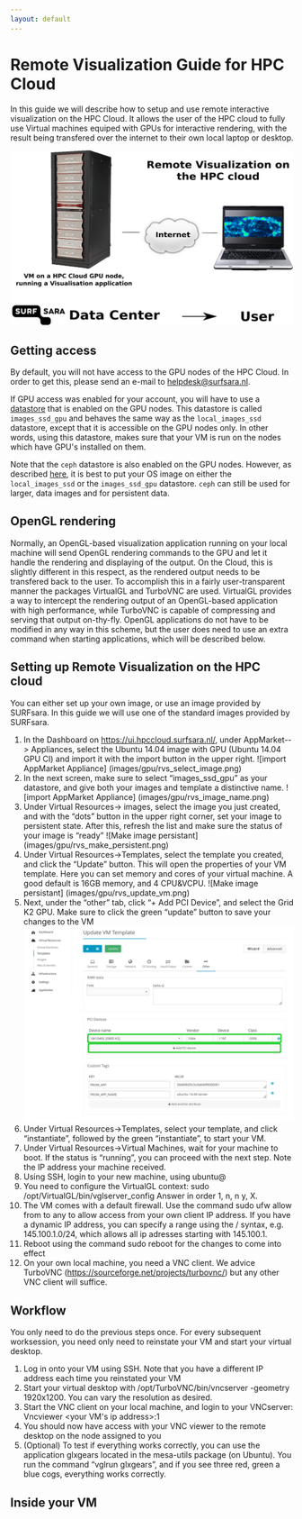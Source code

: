 ```yaml
---
layout: default
---
```


# Remote Visualization Guide for HPC Cloud
In this guide we will describe how to setup and use remote interactive visualization on the HPC Cloud. It allows the user of the HPC cloud to fully use Virtual machines equiped with GPUs for interactive rendering, with the result being transfered over the internet to their own local laptop or desktop.

![Remote interactive visualization](images/gpu/rvs_cloud.png)

## Getting access

By default, you will not have access to the GPU nodes of the HPC Cloud. In order to get this, please send an e-mail to [helpdesk@surfsara.nl](mailto:helpdesk@surfsara.nl).

If GPU access was enabled for your account, you will have to use a [datastore](image_storage) that is enabled on the GPU nodes. This datastore is called `images_ssd_gpu` and behaves the same way as the `local_images_ssd` datastore, except that it is accessible on the GPU nodes only. In other words, using this datastore, makes sure that your VM is run on the nodes which have GPU's installed on them.

Note that the `ceph` datastore is also enabled on the GPU nodes. However, as described [here](image_storage), it is best to put your OS image on either the `local_images_ssd` or the `images_ssd_gpu` datastore. `ceph` can still be used for larger, data images and for persistent data.

## OpenGL rendering
Normally, an OpenGL-based visualization application running on your local machine will send OpenGL rendering commands to the GPU and let it handle the rendering and displaying of the output. On the Cloud, this is slightly different in this respect, as the rendered output needs to be transfered back to the user. To accomplish this in a fairly user-transparent manner the packages VirtualGL and TurboVNC are used. VirtualGL provides a way to intercept the rendering output of an OpenGL-based application with high performance, while TurboVNC is capable of compressing and serving that output on-thy-fly. OpenGL applications do not have to be modified in any way in this scheme, but the user does need to use an extra command when starting applications, which will be described below.


## Setting up Remote Visualization on the HPC cloud
You can either set up your own image, or use an image provided by SURFsara. In this guide we will use one of the standard images provided by SURFsara. 

1. In the Dashboard on https://ui.hpccloud.surfsara.nl/, under AppMarket--> Appliances, select the Ubuntu 14.04 image with GPU (Ubuntu 14.04 GPU CI) and import it with the import button in the upper right.
![import AppMarket Appliance] (images/gpu/rvs_select_image.png)
2. In the next screen, make sure to select “images_ssd_gpu” as your datastore, and give both your images and template a distinctive name.
![import AppMarket Appliance] (images/gpu/rvs_image_name.png)
3. Under Virtual Resources-> images, select the image you just created, and with the “dots” button in the upper right corner, set your image to persistent state. After this, refresh the list and make sure the status of your image is “ready”
![Make image persistant] (images/gpu/rvs_make_persistent.png)
4. Under Virtual Resources->Templates, select the template you created, and click the “Update” button. This will open the properties of your VM template.  Here you can set memory and cores of your virtual machine. A good default is 16GB memory, and 4 CPU&VCPU.
![Make image persistant] (images/gpu/rvs_update_vm.png)
5. Next, under the “other” tab, click “+ Add PCI Device”, and select the Grid K2 GPU.
Make sure to click the green “update” button to save your changes to the VM
 ![Add GPU to template](images/gpu/gpu_add_pci.png)
6. Under Virtual Resources->Templates, select your  template, and click “instantiate”, followed by the green “instantiate”, to start your VM.
6. Under Virtual Resources->Virtual Machines, wait for your machine to boot. If the status is “running”, you can proceed with the next step. Note the IP address your machine received.
7. Using SSH, login to your new machine, using ubuntu@<ip address>
8. You need to configure the VirtualGL context: sudo /opt/VirtualGL/bin/vglserver_config
Answer in order 1, n, n y, X.
9. The VM comes with a default firewall. Use the command sudo ufw allow from <your home IP address>  to any  to allow access from your own client IP address. If you have a dynamic IP address, you can specify a range using the / syntax, e.g. 145.100.1.0/24, which allows all ip adresses starting with 145.100.1. 
10. Reboot using the command sudo reboot for the changes to come into effect
11. On your own local machine, you need a VNC client. We advice TurboVNC (https://sourceforge.net/projects/turbovnc/) but any other VNC client will suffice.

## Workflow 
You only need to do the previous steps once. For every subsequent worksession, you need only need to reinstate your VM and start your virtual desktop. 

1. Log in onto your VM using SSH. Note that you have a different IP address each time you reinstated your VM
2. Start your virtual desktop with /opt/TurboVNC/bin/vncserver -geometry 1920x1200. You can vary the resolution as desired.
3. Start the VNC client on your local machine, and login to your VNCserver: Vncviewer <your VM's ip address>:1
4. You should now have access with your VNC viewer to the remote desktop on the node assigned to you 
5. (Optional) To test if everything works correctly, you can use the application glxgears located in the mesa-utils package (on Ubuntu).  You run the command “vglrun glxgears”, and if you see three red, green a blue cogs, everything works correctly.




## Inside your VM
